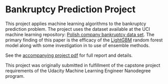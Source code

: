 # Bankruptcy Prediction Project

This project applies machine learning algorithms to the bankruptcy prediction problem. The project uses the dataset available at the UCI machine learning repository: [Polish company bankruptcy data set](https://archive.ics.uci.edu/ml/datasets/Polish+companies+bankruptcy+data). The primary finding of this paper is the efficacy of the [LightGBM](https://github.com/Microsoft/LightGBM) random forest model along with some investigation in to use of ensemble methods.

See the [accompanying project pdf](https://github.com/mmkidd/bankruptcy_prediction/blob/master/bankruptcy_project.pdf) for full report and details.

This project was originally submitted in fulfillment of the capstone project requirements of the Udacity Machine Learning Engineer Nanodegree program.
